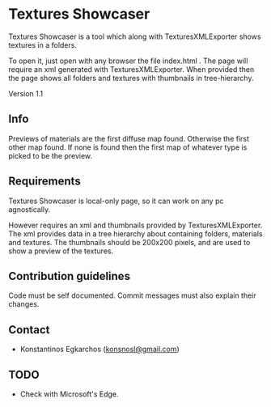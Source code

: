 # Textures Showcaser #

Textures Showcaser is a tool which along with TexturesXMLExporter shows textures in a folders.

To open it, just open with any browser the file index.html . The page will require an xml generated with TexturesXMLExporter. When provided then the page shows all folders and textures with thumbnails in tree-hierarchy.

Version 1.1

## Info ##

Previews of materials are the first diffuse map found. Otherwise the first other map found. If none is found then the first map of whatever type is picked to be the preview.

## Requirements ##

Textures Showcaser is local-only page, so it can work on any pc agnostically.

However requires an xml and thumbnails provided by TexturesXMLExporter. The xml provides data in a tree hierarchy about containing folders, materials and textures. The thumbnails should be 200x200 pixels, and are used to show a preview of the textures.

## Contribution guidelines ##

Code must be self documented. Commit messages must also explain their changes.

## Contact ##

* Konstantinos Egkarchos (konsnosl@gmail.com)

## TODO ##

* Check with Microsoft's Edge.